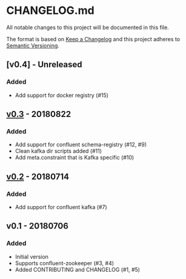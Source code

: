 # CHANGELOG.md
All notable changes to this project will be documented in this file.

The format is based on [Keep a Changelog](http://keepachangelog.com/en/1.0.0/)
and this project adheres to [Semantic Versioning](http://semver.org/spec/v2.0.0.html).

## [v0.4] - Unreleased
### Added
* Add support for docker registry (#15)

## [v0.3] - 20180822
### Added
* Add support for confluent schema-registry (#12, #9)
* Clean kafka dir scripts added (#11)
* Add meta.constraint that is Kafka specific (#10)

## [v0.2] - 20180714
### Added
* Add support for confluent kafka (#7)

## v0.1 - 20180706
### Added
* Initial version
* Supports confluent-zookeeper (#3, #4)
* Added CONTRIBUTING and CHANGELOG (#1, #5)

[v0.3]: https://github.com/neoword/confluent-sandbox/compare/v0.2...v0.3
[v0.2]: https://github.com/neoword/confluent-sandbox/compare/v0.1...v0.2
